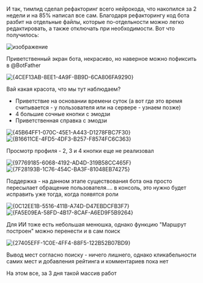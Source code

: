 
И так, тимлид сделал рефакторинг всего нейрокода, что накопился за 2 недели и на 85% написал все сам.  Благодаря рефакторингу код бота разбит на отдельные файлы, которые по-отдельности можно легко редактировать, а также отключать при необходимости. Вот что получилось:

![изображение](https://github.com/user-attachments/assets/7dcf7c58-ce80-416d-a400-878b79f7e04d)


Приветственный экран бота, некрасиво, но наверное можно пофиксить в @BotFather



![{4CEF13AB-8EE1-4A9F-BB9D-6CA806FA9290}](https://github.com/user-attachments/assets/4a0c2153-affa-49bb-abd4-001e7062c89e)


 Вай какая красота, что мы тут наблюдаем?
 - Приветствие на основании времени суток (а вот где это время считывается - у пользователя или на сервере - узнаем позже)
 - 4 большие сочные кнопки с эмодзи
 - Приветственная справка с эмодзи

![{45B64FF1-070C-45E1-A443-D1278FBC7F30}](https://github.com/user-attachments/assets/7a179218-fff7-4241-afa5-d80927263abb)
![{B16611CE-4FD5-4DF3-B257-F8574FC6C363}](https://github.com/user-attachments/assets/dc0d0351-5807-40dd-9566-f3900ae306ef)

Просмотр профиля - 2, 3 и 4 кнопки еще не реализовал



![{97769185-6068-4192-AD4D-319B58CC465F}](https://github.com/user-attachments/assets/42564a68-7afa-4dc6-a7b8-fbdaff6e05ae)
![{7F28193B-1C76-454C-BA3F-81048EB74275}](https://github.com/user-attachments/assets/cf3acd28-8592-4bfd-b1c6-576d394bbe55)

Поддержка - на данном этапе существования бота она просто пересылает обращение пользователя.... в консоль, это нужно будет исправить уже тогда, когда появятся роли



![{0C12EE1B-5516-411B-A74D-D47EBDCFB3F7}](https://github.com/user-attachments/assets/c627d711-643a-4249-9acc-8cdd5fb26a75)
![{FA5E09EA-58FD-4B17-8CAF-A6ED9F5B9264}](https://github.com/user-attachments/assets/9cbaf185-b7a3-4f82-a774-6921608efbd7)

Для ИИ тоже есть небольшая менюшка, однако функцию "Маршрут построен" можно перенести и в сам поиск





![{27405EFF-1C0E-4FF4-88F5-122B52B07BD9}](https://github.com/user-attachments/assets/6a3e2784-e7ed-4226-a91e-789f601958cb)

Вывод мест согласно поиску - ничего лишнего, однако кликабельности самих мест и добавления рейтинга и комментариев пока нет

На этом все, за 3 дня такой массив работ
